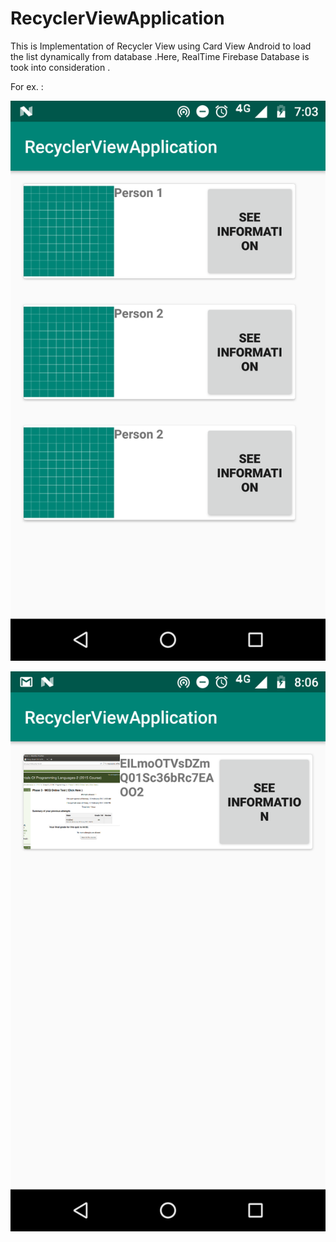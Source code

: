 # RecyclerViewApplication
This is Implementation of Recycler View using Card View Android to load the list dynamically from database .Here, RealTime Firebase Database is took into consideration .

For ex. :

![alt text](https://github.com/shan7030/RecyclerViewApplication/blob/master/app/src/main/res/drawable/one.png)

![alt text](https://github.com/shan7030/RecyclerViewApplication/blob/master/app/src/main/res/drawable/two.png)
